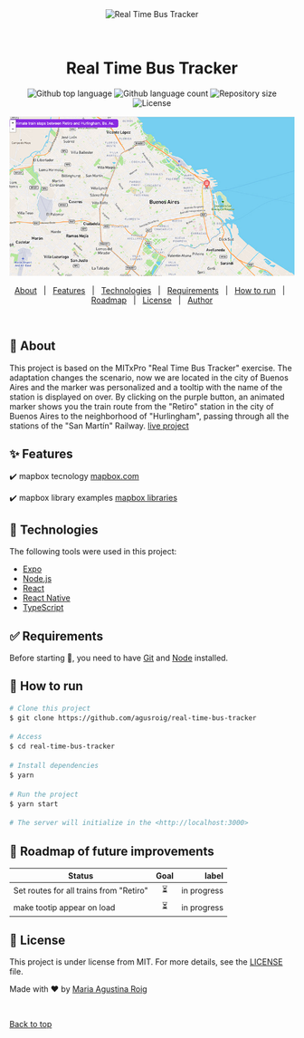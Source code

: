 <div align="center" id="top"> 
  <img src="./.github/app.gif" alt="Real Time Bus Tracker" />

  &#xa0;

  <!-- <a href="https://realtimebustracker.netlify.app">Demo</a> -->
</div>

<h1 align="center">Real Time Bus Tracker</h1>


<p align="center">
  <img alt="Github top language" src="https://img.shields.io/github/languages/top/agusroig/real-time-bus-tracker?color=56BEB8">

  <img alt="Github language count" src="https://img.shields.io/github/languages/count/agusroig/real-time-bus-tracker?color=fd8c73">

  <img alt="Repository size" src="https://img.shields.io/github/repo-size/agusroig/real-time-bus-tracker?color=58a6ff">

  <img alt="License" src="https://img.shields.io/github/license/agusroig/real-time-bus-tracker?color=bb58ff">

  <!-- <img alt="Github issues" src="https://img.shields.io/github/issues/agusroig/real-time-bus-tracker?color=56BEB8" /> -->

  <!-- <img alt="Github forks" src="https://img.shields.io/github/forks/agusroig/real-time-bus-tracker?color=56BEB8" /> -->

  <!-- <img alt="Github stars" src="https://img.shields.io/github/stars/agusroig/real-time-bus-tracker?color=56BEB8" /> -->
</p>

<!-- Status -->

<!-- <h4 align="center"> 
	🚧  Real Time Bus Tracker 🚀 Under construction...  🚧
</h4> 

<hr> -->
![project-image](images/screen-shot.jpg)
<p align="center">
  <a href="#dart-about">About</a> &#xa0; | &#xa0; 
  <a href="#sparkles-features">Features</a> &#xa0; | &#xa0;
  <a href="#rocket-technologies">Technologies</a> &#xa0; | &#xa0;
  <a href="#white_check_mark-requirements">Requirements</a> &#xa0; | &#xa0;
  <a href="#checkered_flag-starting">How to run</a> &#xa0; | &#xa0;
    <a href="#checkered_flag-starting">Roadmap</a> &#xa0; | &#xa0;
  <a href="#memo-license">License</a> &#xa0; | &#xa0;
  <a href="https://github.com/agusroig" target="_blank">Author</a>
</p>

<br>

## :dart: About ##

This project is based on the MITxPro "Real Time Bus Tracker" exercise. The adaptation changes the scenario, now we are located in the city of Buenos Aires and the marker was personalized and a tooltip with the name of the station is displayed on over. By clicking on the purple button, an animated marker shows you the train route from the "Retiro" station in the city of Buenos Aires to the neighborhood of "Hurlingham", passing through all the stations of the "San Martín" Railway.
[live project](https://agusroig.github.io/real-time-bus-tracker/)
## :sparkles: Features ##

:heavy_check_mark: mapbox tecnology [mapbox.com](https://www.mapbox.com/)

:heavy_check_mark: mapbox library examples [mapbox libraries](https://docs.mapbox.com/mapbox.js/api/v3.3.1/)

## :rocket: Technologies ##

The following tools were used in this project:

- [Expo](https://expo.io/)
- [Node.js](https://nodejs.org/en/)
- [React](https://pt-br.reactjs.org/)
- [React Native](https://reactnative.dev/)
- [TypeScript](https://www.typescriptlang.org/)

## :white_check_mark: Requirements ##

Before starting :checkered_flag:, you need to have [Git](https://git-scm.com) and [Node](https://nodejs.org/en/) installed.

## :checkered_flag: How to run ##

```bash
# Clone this project
$ git clone https://github.com/agusroig/real-time-bus-tracker

# Access
$ cd real-time-bus-tracker

# Install dependencies
$ yarn

# Run the project
$ yarn start

# The server will initialize in the <http://localhost:3000>
```

## :calendar: Roadmap of future improvements ##

| Status                        | Goal          | label  |
| ------------- |:-------------:| -----:|
| Set routes for all trains from "Retiro"  | :hourglass_flowing_sand: | in progress |
| make tootip appear on load | :hourglass_flowing_sand: | in progress |

## :memo: License ##

This project is under license from MIT. For more details, see the [LICENSE](LICENSE.md) file.


Made with :heart: by <a href="https://github.com/agusroig" target="_blank">Maria Agustina Roig</a>

&#xa0;

<a href="#top">Back to top</a>
